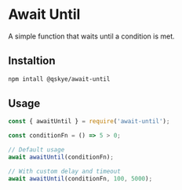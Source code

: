 # Await Until

A simple function that waits until a condition is met.

## Instaltion

```sh
npm intall @qskye/await-until
```

## Usage

```js
const { awaitUntil } = require('await-until');

const conditionFn = () => 5 > 0;

// Default usage
await awaitUntil(conditionFn);

// With custom delay and timeout
await awaitUntil(conditionFn, 100, 5000);
```
